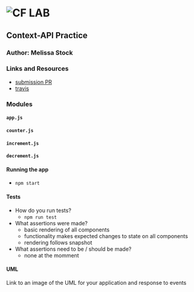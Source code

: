 ![CF](http://i.imgur.com/7v5ASc8.png) LAB
=================================================

## Context-API Practice

### Author: Melissa Stock

### Links and Resources
* [submission PR](https://github.com/401-advancedjs/context-api/pull/1)
* [travis](https://www.travis-ci.com/401-advancedjs/context-api)


### Modules
#### `app.js`
#### `counter.js`
#### `increment.js`
#### `decrement.js`

#### Running the app
* `npm start`
  
#### Tests
* How do you run tests?
  * `npm run test`
* What assertions were made?
  * basic rendering of all components
  * functionality makes expected changes to state on all components
  * rendering follows snapshot
* What assertions need to be / should be made?
  * none at the momment

#### UML
Link to an image of the UML for your application and response to events
